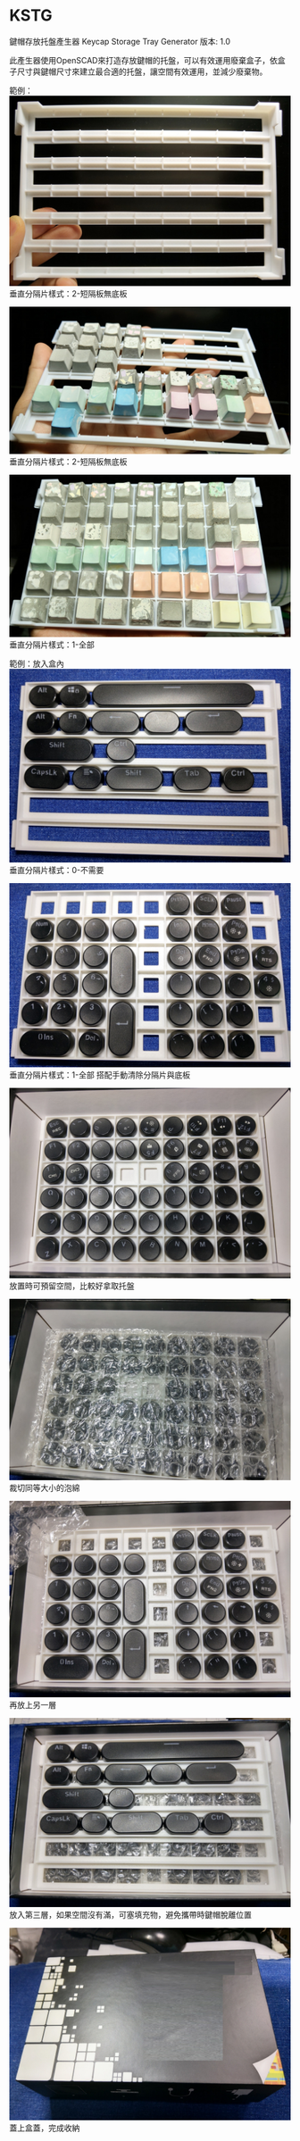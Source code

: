 # KSTG
鍵帽存放托盤產生器 Keycap Storage Tray Generator
版本: 1.0

此產生器使用OpenSCAD來打造存放鍵帽的托盤，可以有效運用廢棄盒子，依盒子尺寸與鍵帽尺寸來建立最合適的托盤，讓空間有效運用，並減少廢棄物。

範例：
![範例圖示](/img/gallery/01.jpg "")
垂直分隔片樣式：2-短隔板無底板

![範例圖示](/img/gallery/02.jpg "")
垂直分隔片樣式：2-短隔板無底板

![範例圖示](/img/gallery/03.jpg "")
垂直分隔片樣式：1-全部

範例：放入盒內
![範例圖示](/img/gallery/04.jpg "")
垂直分隔片樣式：0-不需要

![範例圖示](/img/gallery/05.jpg "")
垂直分隔片樣式：1-全部
搭配手動清除分隔片與底板

![範例圖示](/img/gallery/06.jpg "")
放置時可預留空間，比較好拿取托盤

![範例圖示](/img/gallery/07.jpg "")
裁切同等大小的泡綿

![範例圖示](/img/gallery/08.jpg "")
再放上另一層

![範例圖示](/img/gallery/09.jpg "")
放入第三層，如果空間沒有滿，可塞填充物，避免攜帶時鍵帽脫離位置

![範例圖示](/img/gallery/10.jpg "")
蓋上盒蓋，完成收納
